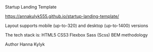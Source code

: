 Startup Landing Template

https://annakulyk555.github.io/startup-landing-template/

Layout supports mobile (up-to-320) and desktop (up-to-1400) versions

The tech stack is:
HTML5
CSS3
Flexbox
Sass (Scss)
BEM methodology

Author
Hanna Kylyk
